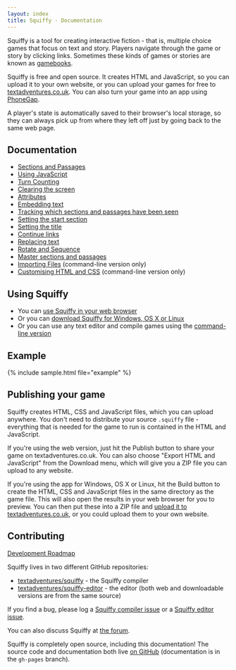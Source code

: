 ```yaml
---
layout: index
title: Squiffy - Documentation
---
```


Squiffy is a tool for creating interactive fiction - that is, multiple choice games that focus on text and story. Players navigate through the game or story by clicking links. Sometimes these kinds of games or stories are known as [gamebooks](http://en.wikipedia.org/wiki/Gamebook).

Squiffy is free and open source. It creates HTML and JavaScript, so you can upload it to your own website, or you can upload your games for free to [textadventures.co.uk](http://textadventures.co.uk). You can also turn your game into an app using [PhoneGap](http://phonegap.com/).

A player's state is automatically saved to their browser's local storage, so they can always pick up from where they left off just by going back to the same web page.

Documentation
-------------

- [Sections and Passages](sections-passages.html)
- [Using JavaScript](javascript.html)
- [Turn Counting](turncount.html)
- [Clearing the screen](clear.html)
- [Attributes](attributes.html)
- [Embedding text](embed.html)
- [Tracking which sections and passages have been seen](seen.html)
- [Setting the start section](start.html)
- [Setting the title](title.html)
- [Continue links](continue.html)
- [Replacing text](replace.html)
- [Rotate and Sequence](rotate-sequence.html)
- [Master sections and passages](master.html)
- [Importing Files](import.html) (command-line version only)
- [Customising HTML and CSS](customise.html) (command-line version only)

Using Squiffy
-------------

- You can [use Squiffy in your web browser](http://textadventures.co.uk/squiffy/editor)
- Or you can [download Squiffy for Windows, OS X or Linux](https://github.com/textadventures/squiffy-editor/releases)
- Or you can use any text editor and compile games using the [command-line version](cli.html)

Example
-------

{% include sample.html file="example" %}

Publishing your game
--------------------

Squiffy creates HTML, CSS and JavaScript files, which you can upload anywhere. You don't need to distribute your source `.squiffy` file - everything that is needed for the game to run is contained in the HTML and JavaScript.

If you're using the web version, just hit the Publish button to share your game on textadventures.co.uk. You can also choose "Export HTML and JavaScript" from the Download menu, which will give you a ZIP file you can upload to any website.

If you're using the app for Windows, OS X or Linux, hit the Build button to create the HTML, CSS and JavaScript files in the same directory as the game file. This will also open the results in your web browser for you to preview. You can then put these into a ZIP file and [upload it to textadventures.co.uk](http://textadventures.co.uk/create/submit), or you could upload them to your own website.

Contributing
------------

[Development Roadmap](roadmap.html)

Squiffy lives in two different GitHub repositories:

- [textadventures/squiffy](https://github.com/textadventures/squiffy) - the Squiffy compiler
- [textadventures/squiffy-editor](https://github.com/textadventures/squiffy-editor) - the editor (both web and downloadable versions are from the same source)

If you find a bug, please log a [Squiffy compiler issue](https://github.com/textadventures/squiffy/issues) or a [Squiffy editor issue](https://github.com/textadventures/squiffy-editor/issues).

You can also discuss Squiffy at [the forum](http://forum.textadventures.co.uk/viewforum.php?f=24).

Squiffy is completely open source, including this documentation! The source code and documentation both live [on GitHub](https://github.com/textadventures/squiffy) (documentation is in the `gh-pages` branch).